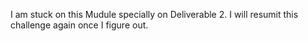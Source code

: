 I am stuck on this Mudule specially on Deliverable 2.
I will resumit this challenge again once I figure out.
